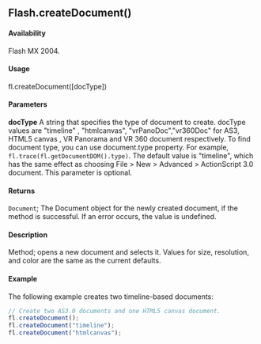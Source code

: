 ## Flash.createDocument()

#### Availability

Flash MX 2004.

#### Usage

fl.createDocument([docType])

#### Parameters

**docType** A string that specifies the type of document to create. docType values are "timeline" , "htmlcanvas", "vrPanoDoc","vr360Doc"  for AS3, HTML5 canvas , VR Panorama and VR 360 document respectively. To find document type, you can use document.type property. For example, ```fl.trace(fl.getDocumentDOM().type)```. The default value is "timeline", which has the same effect as choosing File > New > Advanced > ActionScript 3.0 document. This parameter is optional.

#### Returns

`Document`; The Document object for the newly created document, if the method is successful. If an error occurs, the value is
undefined.

#### Description

Method; opens a new document and selects it. Values for size, resolution, and color are the same as the current defaults.

#### Example

The following example creates two timeline-based documents:

```javascript
// Create two AS3.0 documents and one HTML5 canvas document.
fl.createDocument();
fl.createDocument("timeline");
fl.createDocument("htmlcanvas");
```
